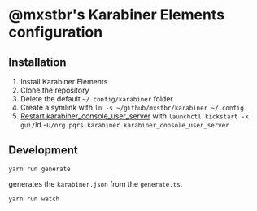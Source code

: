 # @mxstbr's Karabiner Elements configuration

## Installation

1. Install Karabiner Elements
1. Clone the repository
1. Delete the default `~/.config/karabiner` folder
1. Create a symlink with `ln -s ~/github/mxstbr/karabiner ~/.config`
1. [Restart karabiner_console_user_server](https://karabiner-elements.pqrs.org/docs/manual/misc/configuration-file-path/) with `launchctl kickstart -k gui/`id -u`/org.pqrs.karabiner.karabiner_console_user_server`

## Development

```
yarn run generate
```

generates the `karabiner.json` from the `generate.ts`.

```
yarn run watch
```
